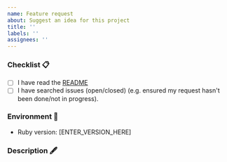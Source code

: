 ```yaml
---
name: Feature request
about: Suggest an idea for this project
title: ''
labels: ''
assignees: ''
---
```


<!-- Thanks for contributing! When submitting an issue please ensure you check the following checklist items.   -->

### Checklist 📋

-   [ ] I have read the [README](https://github.com/kevnm67/danger-pivotal_tracker/blob/master/README.md)
-   [ ] I have searched issues (open/closed) (e.g. ensured my request hasn't been done/not in progress).

### Environment 🗻

<!-- Include any relevant information below. -->

-   Ruby version: [ENTER_VERSION_HERE]

### Description 🖋

<!-- Please describe your idea below.   -->
